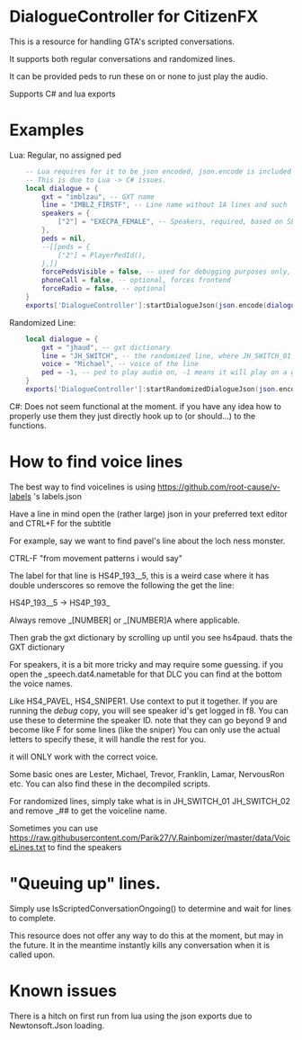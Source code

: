 # DialogueController for CitizenFX

This is a resource for handling GTA's scripted conversations.

It supports both regular conversations and randomized lines.

It can be provided peds to run these on or none to just play the audio.

Supports C# and lua exports

# Examples

Lua:
Regular, no assigned ped
```lua
    -- Lua requires for it to be json encoded, json.encode is included in the lua runtime.
	-- This is due to Lua -> C# issues. 
	local dialogue = {
        gxt = "imblzau", -- GXT name
        line = "IMBLZ_FIRSTF", -- Line name without 1A lines and such
        speakers = {
            ["2"] = "EXECPA_FEMALE", -- Speakers, required, based on SL. needs to be accurate
        },
        peds = nil,
        --[[peds = {
            ["2"] = PlayerPedId(),
        },]]
        forcePedsVisible = false, -- used for debugging purposes only, optional
        phoneCall = false, -- optional, forces frontend
        forceRadio = false, -- optional
    }
    exports['DialogueController']:startDialogueJson(json.encode(dialogue))
```

Randomized Line:
```lua
    local dialogue = {
        gxt = "jhaud", -- gxt dictionary
        line = "JH_SWITCH", -- the randomized line, where JH_SWITCH_01 JH_SWITCH_02 exists, simply remove the _##
        voice = "Michael", -- voice of the line
        ped = -1, -- ped to play audio on, -1 means it will play on a generated ped attached to the player
    }
    exports['DialogueController']:startRandomizedDialogueJson(json.encode(dialogue))
```

C#: Does not seem functional at the moment. if you have any idea how to properly use them they just directly hook up to (or should...) to the functions.



# How to find voice lines

The best way to find voicelines is using https://github.com/root-cause/v-labels 's labels.json

Have a line in mind open the (rather large) json in your preferred text editor and CTRL+F for the subtitle

For example, say we want to find pavel's line about the loch ness monster.

CTRL-F "from movement patterns i would say"

The label for that line is HS4P_193__5, this is a weird case where it has double underscores so remove the following the get the line:

HS4P_193__5 -> HS4P_193_

Always remove _[NUMBER] or _[NUMBER]A where applicable.

Then grab the gxt dictionary by scrolling up until you see hs4paud. thats the GXT dictionary

For speakers, it is a bit more tricky and may require some guessing. if you open the _speech.dat4.nametable for that DLC you can find at the bottom the voice names.

Like HS4_PAVEL, HS4_SNIPER1. Use context to put it together. If you are running the *debug* copy, you will see speaker id's get logged in f8.
You can use these to determine the speaker ID. note that they can go beyond 9 and become like F for some lines (like the sniper)
You can only use the actual letters to specify these, it will handle the rest for you.

it will ONLY work with the correct voice.

Some basic ones are Lester, Michael, Trevor, Franklin, Lamar, NervousRon etc.
You can also find these in the decompiled scripts.

For randomized lines, simply take what is in JH_SWITCH_01 JH_SWITCH_02 and remove _## to get the voiceline name.

Sometimes you can use https://raw.githubusercontent.com/Parik27/V.Rainbomizer/master/data/VoiceLines.txt to find the speakers

# "Queuing up" lines.
Simply use IsScriptedConversationOngoing() to determine and wait for lines to complete.

This resource does not offer any way to do this at the moment, but may in the future.
It in the meantime instantly kills any conversation when it is called upon.

# Known issues
There is a hitch on first run from lua using the json exports due to Newtonsoft.Json loading.